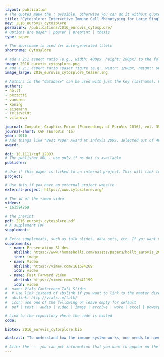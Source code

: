 ```yaml
---
layout: publication
# The quotes make the : possible, otherwise you can do it without quotes
title: "Cytosplore: Interactive Immune Cell Phenotyping for Large Single-Cell Datasets"
key: 2016_eurovis_cytosplore
permalink: /publications/2016_eurovis_cytosplore/
# Options are paper | poster | preprint | thesis
type: paper

# The shortname is used for auto-generated titels
shortname: Cytosplore

# add a 2:1 aspect ratio (e.g., width: 400px, height: 200px) to the folder /assets/images/papers/
image: 2016_eurovis_cytosplore.png
# add a 2:1 aspect ratio teaser figure (e.g., width: 1200px, height: 600px) to the folder /assets/images/papers/
image_large: 2016_eurovis_cytosplore_teaser.png

# Authors in the "database" can be used with just the key (lastname). Others can be written properly.
authors:
- hollt
- pezzotti
- vanunen
- koning
- eisemann
- lelieveldt
- vilanova

journal: Computer Graphics Forum (Proceedings of EuroVis 2016), vol. 35, no. 3, pp 171&mdash;180
journal-short: CGF (EuroVis '16)
year: 2016
# Add things like "Best Paper Award at InfoVis 2099, selected out of 4000 submissions"
award:

doi: 10.1111/cgf.12893
# The publisher URL - use only if no doi is available
publisher:

# Use if this paper is linked to an internal project. This will link to the project site (not used right now)
project:

# Use this if you have an external project website
external-project: https://www.cytosplore.org/

# The id of the vimeo video
videos:
- 161594269

# the prerint
pdf: 2016_eurovis_cytosplore.pdf
# A supplement PDF
supplement:

# Extra supplements, such as talk slides, data sets, etc. If you want videos from above show up in the list add the links here again with a name and video icon
supplements:
  - name: Presentation Slides
    abslink: https://www.thomashollt.com/assets/papers/hollt_eurovis_2016/eurovis16_Cytosplore_Interactive_Immune_Cell_Phenotyping_for_Large_Single-Cell_Datasets_slides.pdf
    icon: image
  - name: Video
    abslink: https://vimeo.com/161594269
    icon: video
  - name: Fast Forward Video
    abslink: https://vimeo.com/170441199
    icon: video
#- name: Vials Conference Talk Slides
#  # use link instead of abslink if you want to link to the master directory
#  abslink: http://vials.io/talk/
#  icon: use one of the following or leave empty for default
#  pdf | text | audio | video | image | archive | word | excel | powerpoint | code

# Link to the repository where the code is hosted
code:

bibtex: 2016_eurovis_cytosplore.bib

abstract: "To understand how the immune system works, one needs to have a clear picture of its cellular compositon and the cells’ corresponding properties and functionality. Mass cytometry is a novel technique to determine the properties of single-cells with unprecedented detail. This amount of detail allows for much finer differentiation but also comes at the cost of more complex analysis. In this work, we present Cytosplore, implementing an interactive workflow to analyze mass cytometry data in an integrated system, providing multiple linked views, showing different levels of detail and enabling the rapid definition of known and unknown cell types. Cytosplore handles millions of cells, each represented as a high-dimensional data point, facilitates hypothesis generation and confirmation, and provides a significant speed up of the current workflow. We show the effectiveness of Cytosplore in a case study evaluation."

# After the --- you can put information that you want to appear on the website using markdown formatting or HTML. A good example are acknowledgements, extra references, an erratum, etc.
---
```

